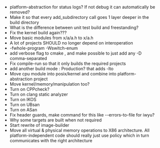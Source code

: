 - platform-abstraction for status logs? If not debug it can automatically be removed?
- Make it so that every add_subdirectory call goes 1 layer deeper in the build directory
- What is the difference between unit test build and freestanding?
- Fix the kernel build again???
- Move basic modules from x/a/a.h to x/a.h
- A lot of projects SHOULD no longer depend on interoperation
- -fwhole-program -Wswitch-enum
- add verbose flag to cmake , and make possible to just add any -D comma-separated
- Fix compile-run so that it only builds the required projects
- add another build mode : Production? that adds -lto
- Move cpu module into posix/kernel and combine into platform-abstraction project
- Move kernel/memory/manipulation too?
- Turn on CPPcheck?
- Turn on clang static analyzer
- Turn on IKOS
- Turn on UBsan
- Turn on ASan
- Fix header guards, make command for this like --errors-to-file for iwyu?
- Why some targets are built when not required
- Start rewrite of image-builder
- Move all virtual & physical memory operations to X86 architecture. All platform-independent code should really just use policy which in turn communicates with the right architecture

